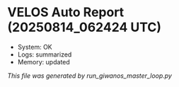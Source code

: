 # VELOS Auto Report (20250814_062424 UTC)

- System: OK
- Logs: summarized
- Memory: updated

_This file was generated by run_giwanos_master_loop.py_
